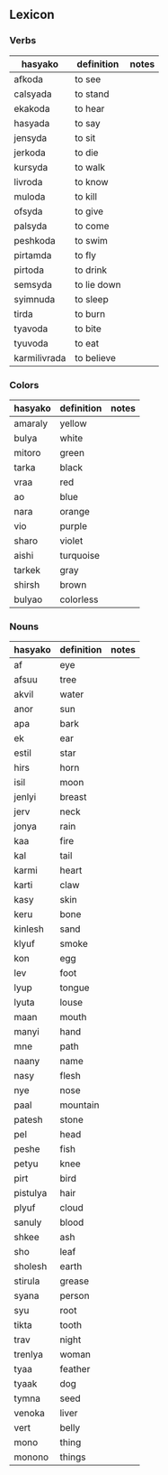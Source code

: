 
## Lexicon

### Verbs
| hasyako | definition | notes |
|--------|-----------------------|-------|
| afkoda | to see |
| calsyada | to stand |
| ekakoda | to hear |
| hasyada | to say |
| jensyda | to sit |
| jerkoda | to die |
| kursyda | to walk |
| livroda | to know |
| muloda	| to kill |
| ofsyda	| to give |
| palsyda	| to come |
| peshkoda | to swim |
| pirtamda | to fly |
| pirtoda | to drink |
| semsyda	| to lie down |
| syimnuda | to sleep |
| tirda | to burn |
| tyavoda | to bite |
| tyuvoda	| to eat |
| karmilivrada | to believe |

### Colors
| hasyako | definition | notes |
|---------|------------|-------|
| amaraly | yellow |
| bulya | white |
| mitoro | green |
| tarka | black |
| vraa | red |
| ao | blue |
| nara | orange |
| vio | purple |
| sharo | violet |
| aishi | turquoise |
| tarkek | gray |
| shirsh | brown |
| bulyao | colorless |

### Nouns
| hasyako | definition | notes |
|---------|------------|-------|
| af 	|			eye |
| afsuu	|			tree |
| akvil	|			water |
| anor	|			sun |
| apa	|			bark |
| ek	|			ear |
| estil	|			star |
| hirs	|			horn |
| isil	|			moon |
| jenlyi	|			breast |
| jerv	|			neck |
| jonya	|			rain |
| kaa	|			fire |
| kal	|			tail |
| karmi	|			heart |
| karti	|			claw |
| kasy	|			skin |
| keru	|			bone |
| kinlesh	|			sand |
| klyuf	|			smoke |
| kon	|			egg |
| lev	|			foot |
| lyup	|			tongue |
| lyuta	|			louse |
| maan	|			mouth |
| manyi	|			hand |
| mne	|			path |
| naany	|			name |
| nasy	|			flesh |
| nye	|			nose |
| paal	|			mountain |
| patesh	|			stone |
| pel	|			head |
| peshe	|			fish |
| petyu	|			knee |
| pirt	|			bird |
| pistulya	|			hair |
| plyuf	|			cloud |
| sanuly	|			blood |
| shkee	|			ash |
| sho	|			leaf |
| sholesh	|			earth |
| stirula	|			grease |
| syana	|			person |
| syu	|			root |
| tikta	|			tooth |
| trav	|			night |
| trenlya	|			woman |
| tyaa	|			feather |
| tyaak	|			dog |
| tymna	|			seed |
| venoka	|			liver |
| vert	|			belly |
| mono	|			thing |
| monono	|			things |
